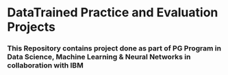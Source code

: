 # DataTrained Practice and Evaluation Projects
### **This Repository contains project done as part of PG Program in Data Science, Machine Learning & Neural Networks in collaboration with IBM**
